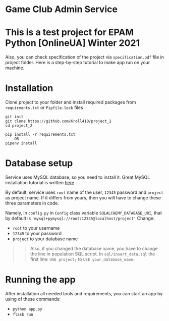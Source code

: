 # Game Club Admin Service

# This is a test project for EPAM Python [OnlineUA] Winter 2021 
Also, you can check specification of the project via `specification.pdf` file in project folder.
Here is a step-by-step tutorial to make app run on your machine.

# Installation
Clone project to your folder and install required packages from `requirments.txt` or `Pipfile.lock` files
```
git init
git clone https://github.com/Kroll410/project_2
cd project_2

pip install -r requirements.txt 
    OR
pipenv install
```

# Database setup
Service uses MySQL database, so you need to install it.
Great MySQL installation tutorial is written [here](https://www.digitalocean.com/community/tutorials/how-to-install-mysql-on-ubuntu-20-04)

By default, service uses `root` name of the user, `12345` password and `project` as project name.
If it differs from yours, then you will have to change these three parameters in code.

Namely, in `config.py` in `Config` class variable `SQLALCHEMY_DATABASE_URI`, that by default is `'mysql+pymysql://root:12345@localhost/project'`
Change:
- `root` to your username
- `12345` to your password
- `project` to your database name

>> Also, if you changed the database name, you have to change the line in population SQL script.
In `sql/insert_data.sql` the first line: `USE project;` to `USE your_database_name;`

# Running the app

After installation all needed tools and requirements, you can start an app by using of these commands: 
- `python app.py`
- `flask run`



